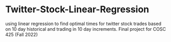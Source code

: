 # Twitter-Stock-Linear-Regression
using linear regression to find optimal times for twitter stock trades based on 10 day historical and trading in 10 day increments. Final project for COSC 425 (Fall 2022)
